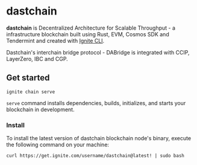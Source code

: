 # dastchain
**dastchain** is Decentralized Architecture for Scalable Throughput - a infrastructure blockchain built using Rust, EVM, Cosmos SDK and Tendermint and created with [Ignite CLI](https://ignite.com/cli).

Dastchain's interchain bridge protocol - DABridge is integrated with CCIP, LayerZero, IBC and CGP.

## Get started

```
ignite chain serve
```

`serve` command installs dependencies, builds, initializes, and starts your blockchain in development.


### Install
To install the latest version of dastchain blockchain node's binary, execute the following command on your machine:

```
curl https://get.ignite.com/username/dastchain@latest! | sudo bash
```
